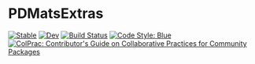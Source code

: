 # PDMatsExtras

[![Stable](https://img.shields.io/badge/docs-stable-blue.svg)](https://invenia.github.io/PDMatsExtras.jl/stable)
[![Dev](https://img.shields.io/badge/docs-dev-blue.svg)](https://invenia.github.io/PDMatsExtras.jl/dev)
[![Build Status](https://travis-ci.com/invenia/PDMatsExtras.jl.svg?branch=master)](https://travis-ci.com/invenia/PDMatsExtras.jl)
[![Code Style: Blue](https://img.shields.io/badge/code%20style-blue-4495d1.svg)](https://github.com/invenia/BlueStyle)
[![ColPrac: Contributor's Guide on Collaborative Practices for Community Packages](https://img.shields.io/badge/ColPrac-Contributor's%20Guide-blueviolet)](https://github.com/SciML/ColPrac)
